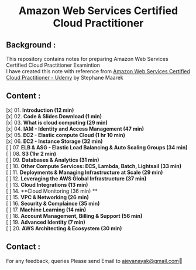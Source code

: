 <h1 align="center">Amazon Web Services Certified Cloud Practitioner </h1>

<h2>Background :</h2>

This repository contains notes for preparing Amazon Web Services Certified Cloud Practitioner Examintion <br />
I have created this note with reference from [Amazon Web Services Certified Cloud Practitioner - Udemy](https://www.udemy.com/course/aws-certified-cloud-practitioner-new/learn/lecture/20260600?start=0#overview) by Stephane Maarek <br/>

<h2>Content :</h2>

[x] 01. **Introduction (12 min)** <br />
[x] 02. **Code & Slides Download (1 min)** <br />
[x] 03. **What is cloud computing (29 min)** <br />
[x] 04. **IAM - Identity and Access Management (47 min)** <br />
[x] 05. **EC2 - Elastic compute Cloud (1 hr 10 min)** <br />
[x] 06. **EC2 - Instance Storage (32 min)** <br />
[ ] 07. **ELB & ASG - Elastic Load Balancing & Auto Scaling Groups (34 min)** <br />
[ ] 08. **S3 (1hr 2 min)** <br />
[ ] 09. **Databases & Analytics (31 min)** <br />
[ ] 10. **Other Compute Services: ECS, Lambda, Batch, Lightsail (33 min)** <br />
[ ] 11. **Deployments & Managing Infrastructure at Scale (29 min)** <br />
[ ] 12. **Leveraging the AWS Global Infrastructure (37 min)** <br />
[ ] 13. **Cloud Integrations (13 min)** <br />
[ ] 14. **Cloud Monitoring (36 min) ** <br />
[ ] 15. **VPC & Networking (26 min)** <br />
[ ] 16. **Security & Complaince (35 min)** <br />
[ ] 17. **Machine Learning (14 min)** <br />
[ ] 18. **Account Management, Billing & Support (56 min)** <br />
[ ] 19. **Advanced Identity (7 min)** <br />
[ ] 20. **AWS Architecting & Ecosystem (30 min)** <br />



<h2>Contact :</h2>

For any feedback, queries Please send Email to ajeyanayak@gmail.com:star2:

